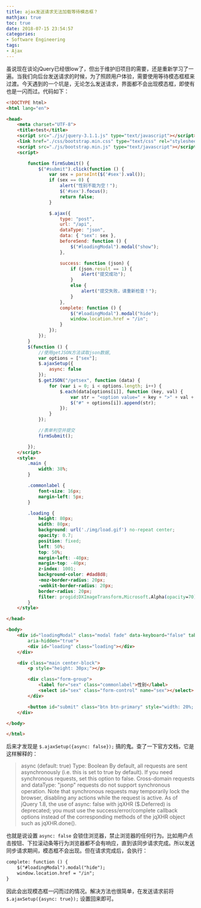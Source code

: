 ```yaml
---
title: ajax发送请求无法加载等待模态框？
mathjax: true
toc: true
date: 2018-07-15 23:54:57
categories:
- Software Engineering
tags:
- Ajax
---
```

虽说现在谈论jQuery已经很low了，但出于维护旧项目的需要，还是重新学习了一遍。当我们向后台发送请求的时候，为了照顾用户体验，需要使用等待模态框框来过渡。今天遇到的一个坑是，无论怎么发送请求，界面都不会出现模态框，即使有也是一闪而过。代码如下：

<!--more-->

```html
<!DOCTYPE html>
<html lang="en">

<head>
    <meta charset="UTF-8">
    <title>test</title>
    <script src="./js/jquery-3.1.1.js" type="text/javascript"></script>
    <link href="./css/bootstrap.min.css" type="text/css" rel="stylesheet">
    <script src="./js/bootstrap.min.js" type="text/javascript"></script>
    <script>

        function firmSubmit() {
            $("#submit").click(function () {
                var sex = parseInt($('#sex').val());
                if (sex == 0) {
                    alert("性别不能为空！");
                    $('#sex').focus();
                    return false;
                }

                $.ajax({
                    type: "post",
                    url: "/api",
                    dataType: "json",
                    data: { "sex": sex },
                    beforeSend: function () {
                        $("#loadingModal").modal("show");
                    },

                    success: function (json) {
                        if (json.result == 1) {
                            alert("提交成功");
                        }
                        else {
                            alert("提交失败，请重新检查！");
                        }
                    },
                    complete: function () {
                        $("#loadingModal").modal("hide");
                        window.location.href = "/in";
                    }
                });
            });
        }
        $(function () {
            //使用getJSON方法读取json数据,
            var options = ["sex"];
            $.ajaxSetup({
                async: false
            });
            $.getJSON("/getsex", function (data) {
                for (var i = 0; i < options.length; i++) {
                    $.each(data[options[i]], function (key, val) {
                        var str = "<option value=" + key + ">" + val + "</option>";
                        $("#" + options[i]).append(str);
                    });
                }
            });

            //表单判空并提交
            firmSubmit();

        });
    </script>
    <style>
        .main {
            width: 38%;
        }

        .commonlabel {
            font-size: 16px;
            margin-left: 5px;
        }

        .loading {
            height: 80px;
            width: 80px;
            background: url('./img/load.gif') no-repeat center;
            opacity: 0.7;
            position: fixed;
            left: 50%;
            top: 50%;
            margin-left: -40px;
            margin-top: -40px;
            z-index: 1001;
            background-color: #dad8d8;
            -moz-border-radius: 20px;
            -webkit-border-radius: 20px;
            border-radius: 20px;
            filter: progid:DXImageTransform.Microsoft.Alpha(opacity=70);
        }
    </style>

</head>

<body>
    <div id="loadingModal" class="modal fade" data-keyboard="false" tabindex="-1" data-backdrop="static" data-role="dialog" aria-labelledby="myModalLabel"
        aria-hidden="true">
        <div id="loading" class="loading"></div>
    </div>

    <div class="main center-block">
        <p style="height: 30px;"></p>

        <div class="form-group">
            <label for="sex" class="commonlabel">性别</label>
            <select id="sex" class="form-control" name="sex"></select>
        </div>

        <button id="submit" class="btn btn-primary" style="width: 20%; margin: 0 auto; display: block; float: left;">提交</button>
    </div>

</body>

</html>
```
后来才发现是 `$.ajaxSetup({async: false});` 搞的鬼。查了一下官方文档，它是这样解释的：
> async (default: true)
Type: Boolean
By default, all requests are sent asynchronously (i.e. this is set to true by default). If you need synchronous requests, set this option to false. Cross-domain requests and dataType: "jsonp" requests do not support synchronous operation. Note that synchronous requests may temporarily lock the browser, disabling any actions while the request is active. As of jQuery 1.8, the use of async: false with jqXHR ($.Deferred) is deprecated; you must use the success/error/complete callback options instead of the corresponding methods of the jqXHR object such as jqXHR.done().

也就是说设置 `async: false` 会锁住浏览器，禁止浏览器的任何行为。比如用户点击按钮、下拉滚动条等行为浏览器都不会有响应，直到该同步请求完成。所以发送同步请求期间，模态框不会出现。但在请求完成后，会执行：
```html
complete: function () {
    $("#loadingModal").modal("hide");
    window.location.href = "/in";
}
```
因此会出现模态框一闪而过的情况。解决方法也很简单，在发送请求前将 `$.ajaxSetup({async: true});` 设置回来即可。